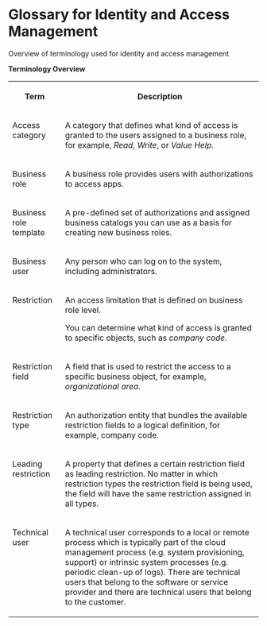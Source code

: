 <!-- loio84a11597c3b54d85af23577da7952298 -->

# Glossary for Identity and Access Management

Overview of terminology used for identity and access management



**Terminology Overview**


<table>
<tr>
<th valign="top">

Term

</th>
<th valign="top">

Description

</th>
</tr>
<tr>
<td valign="top">

Access category

</td>
<td valign="top">

A category that defines what kind of access is granted to the users assigned to a business role, for example, *Read*, *Write*, or *Value Help*.

</td>
</tr>
<tr>
<td valign="top">

Business role

</td>
<td valign="top">

A business role provides users with authorizations to access apps.

</td>
</tr>
<tr>
<td valign="top">

Business role template

</td>
<td valign="top">

A pre-defined set of authorizations and assigned business catalogs you can use as a basis for creating new business roles.

</td>
</tr>
<tr>
<td valign="top">

Business user

</td>
<td valign="top">

Any person who can log on to the system, including administrators.

</td>
</tr>
<tr>
<td valign="top">

Restriction

</td>
<td valign="top">

An access limitation that is defined on business role level.

You can determine what kind of access is granted to specific objects, such as *company code*.

</td>
</tr>
<tr>
<td valign="top">

Restriction field

</td>
<td valign="top">

A field that is used to restrict the access to a specific business object, for example, *organizational area*.

</td>
</tr>
<tr>
<td valign="top">

Restriction type

</td>
<td valign="top">

An authorization entity that bundles the available restriction fields to a logical definition, for example, company code.

</td>
</tr>
<tr>
<td valign="top">

Leading restriction

</td>
<td valign="top">

A property that defines a certain restriction field as leading restriction. No matter in which restriction types the restriction field is being used, the field will have the same restriction assigned in all types.

</td>
</tr>
<tr>
<td valign="top">

Technical user

</td>
<td valign="top">

A technical user corresponds to a local or remote process which is typically part of the cloud management process \(e.g. system provisioning, support\) or intrinsic system processes \(e.g. periodic clean-up of logs\). There are technical users that belong to the software or service provider and there are technical users that belong to the customer.

</td>
</tr>
</table>

